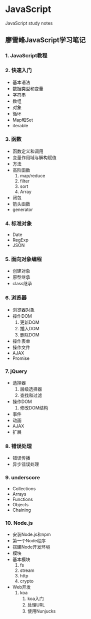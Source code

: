 # JavaScript
JavaScript study notes
## 廖雪峰JavaScript学习笔记
### 1. JavaScript教程
### 2. 快速入门
 * 基本语法
 * 数据类型和变量
 * 字符串
 * 数组
 * 对象
 * 循环
 * Map和Set
 * iterable
### 3. 函数
 * 函数定义和调用
 * 变量作用域与解构赋值
 * 方法
 * 高阶函数
     1. map/reduce
     2. filter
     3. sort
     4. Array
 * 闭包
 * 箭头函数
 * generator
### 4. 标准对象
 * Date
 * RegExp
 * JSON
### 5. 面向对象编程
 * 创建对象
 * 原型继承
 * class继承
### 6. 浏览器
 * 浏览器对象
 * 操作DOM
    1. 更新DOM
    2. 插入DOM
    3. 删除DOM
 * 操作表单
 * 操作文件
 * AJAX
 * Promise
### 7. jQuery
 * 选择器
    1. 层级选择器
    2. 查找和过滤
 * 操作DOM
    1. 修改DOM结构
 * 事件
 * 动画
 * AJAX
 * 扩展
### 8. 错误处理
 * 错误传播
 * 异步错误处理
### 9. underscore
 * Collections
 * Arrays
 * Functions
 * Objects
 * Chaining
### 10. Node.js
 * 安装Node.js和npm
 * 第一个Node程序
 * 搭建Node开发环境
 * 模块
 * 基本模块
    1. fs
    2. stream
    3. http
    3. crypto
 * Web开发
    1. koa
        1. koa入门
        2. 处理URL
        3. 使用Nunjucks
